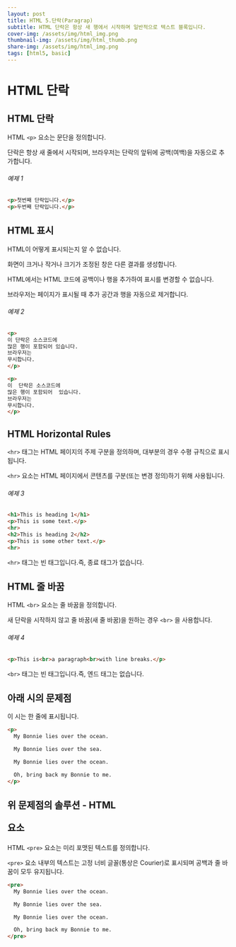 ```yaml
---
layout: post
title: HTML 5.단락(Paragrap)
subtitle: HTML 단락은 항상 새 행에서 시작하며 일반적으로 텍스트 블록입니다.
cover-img: /assets/img/html_img.png
thumbnail-img: /assets/img/html_thumb.png
share-img: /assets/img/html_img.png
tags: [html5, basic]
---
```

   
# HTML 단락   
   
## HTML 단락   
   
HTML ```<p>``` 요소는 문단을 정의합니다.

단락은 항상 새 줄에서 시작되며, 브라우저는 단락의 앞뒤에 공백(여백)을 자동으로 추가합니다.

###### 예제 1

```html
<p>첫번째 단락입니다.</p>
<p>두번째 단락입니다.</p>
```

## HTML 표시

HTML이 어떻게 표시되는지 알 수 없습니다.

화면이 크거나 작거나 크기가 조정된 창은 다른 결과를 생성합니다.

HTML에서는 HTML 코드에 공백이나 행을 추가하여 표시를 변경할 수 없습니다.

브라우저는 페이지가 표시될 때 추가 공간과 행을 자동으로 제거합니다.

###### 예제 2

```html
<p>
이 단락은 소스코드에 
많은 행이 포함되어 있습니다.
브라우저는 
무시합니다.
</p>

<p>
이  단락은 소스코드에 
많은 행이 포함되어  있습니다.
브라우저는 
무시합니다.
</p>
```

## HTML Horizontal Rules

```<hr>``` 태그는 HTML 페이지의 주제 구분을 정의하며, 대부분의 경우 수평 규칙으로 표시됩니다.

```<hr>``` 요소는 HTML 페이지에서 콘텐츠를 구분(또는 변경 정의)하기 위해 사용됩니다.

###### 예제 3

```html
<h1>This is heading 1</h1>
<p>This is some text.</p>
<hr>
<h2>This is heading 2</h2>
<p>This is some other text.</p>
<hr>
```

```<hr>``` 태그는 빈 태그입니다.즉, 종료 태그가 없습니다.

## HTML 줄 바꿈

HTML ```<br>``` 요소는 줄 바꿈을 정의합니다.

새 단락을 시작하지 않고 줄 바꿈(새 줄 바꿈)을 원하는 경우 ```<br>``` 을 사용합니다.

###### 예제 4

```html
<p>This is<br>a paragraph<br>with line breaks.</p>
```

```<br>``` 태그는 빈 태그입니다.즉, 엔드 태그는 없습니다.

## 아래 시의 문제점

이 시는 한 줄에 표시됩니다.

```html
<p>
  My Bonnie lies over the ocean.

  My Bonnie lies over the sea.

  My Bonnie lies over the ocean.

  Oh, bring back my Bonnie to me.
</p>
```

## 위 문제점의 솔루션 - HTML <pre> 요소

HTML ```<pre>``` 요소는 미리 포맷된 텍스트를 정의합니다.

```<pre>``` 요소 내부의 텍스트는 고정 너비 글꼴(통상은 Courier)로 표시되며 공백과 줄 바꿈이 모두 유지됩니다.

```html
<pre>
  My Bonnie lies over the ocean.

  My Bonnie lies over the sea.

  My Bonnie lies over the ocean.

  Oh, bring back my Bonnie to me.
</pre>
```
